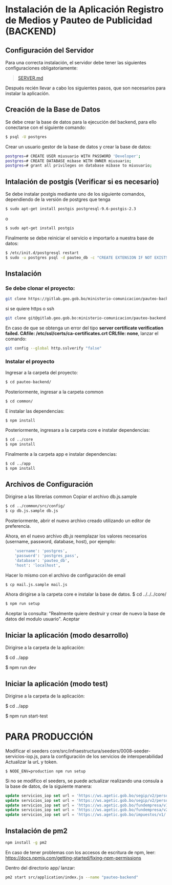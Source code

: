 # Instalación de la Aplicación Registro de Medios y Pauteo de Publicidad (BACKEND)


## Configuración del Servidor

Para una correcta instalación, el servidor debe tener las siguientes configuraciones obligatoriamente:

> [SERVER.md](SERVER.md)


Después recién llevar a cabo los siguientes pasos, que son necesarios para instalar la aplicación.

## Creación de la Base de Datos

Se debe crear la base de datos para la ejecución del backend, para ello conectarse con el siguiente comando:
```sh
$ psql -U postgres
```
Crear un usuario gestor de la base de datos y crear la base de datos:
```sh
postgres=# CREATE USER miusuario WITH PASSWORD 'Developer';
postgres=# CREATE DATABASE mibase WITH OWNER miusuario;
postgres=# grant all privileges on database mibase to miusuario;
```

## Intalación de postgis (Verificar si es necesario)

Se debe instalar postgis mediante uno de los siguiente comandos, dependiendo de la versión de postgres que tenga
```sh
$ sudo apt-get install postgis postgresql-9.6-postgis-2.3
```
o
```sh
$ sudo apt-get install postgis
```
Finalmente se debe reiniciar el servicio e importarlo a nuestra base de datos:
```sh
$ /etc/init.d/postgresql restart
$ sudo -u postgres psql -d pauteo_db -c "CREATE EXTENSION IF NOT EXISTS postgis;"
```
## Instalación

### Se debe clonar el proyecto:

```sh
git clone https://gitlab.geo.gob.bo/ministerio-comunicacion/pauteo-backend
```
si se quiere https o ssh
```sh
git clone git@gitlab.geo.gob.bo:ministerio-comunicacion/pauteo-backend.git
```

En caso de que se obtenga un error del tipo **server certificate verification failed. CAfile: /etc/ssl/certs/ca-certificates.crt CRLfile: none**, lanzar el comando:
```sh
git config --global http.sslverify "false"
```
### Instalar el proyecto
Ingresar a la carpeta del proyecto:
```sh
$ cd pauteo-backend/
```
Posteriormente, ingresar a la carpeta common
```sh
$ cd common/
```
E instalar las dependencias:
```
$ npm install
```

Posteriormente, ingresara a la carpeta core e instalar dependencias:
```sh
$ cd ../core
$ npm install
```
Finalmente a la carpeta app e instalar dependencias:
```sh
$ cd ../app
$ npm install
```

## Archivos de Configuración

Dirigirse a las librerias common
Copiar el archivo db.js.sample
```sh
$ cd ../common/src/config/
$ cp db.js.sample db.js
```

Posteriormente, abrir el nuevo archivo creado utilizando un editor de preferencia.

Ahora, en el nuevo archivo *db.js* reemplazar los valores necesarios (username, password, database, host), por ejemplo:
```sh
    'username': 'postgres',
    'password': 'postgres_pass',
    'database': 'pauteo_db',
    'host': 'localhost',
```
Hacer lo mismo con el archivo de configuración de email
```sh
$ cp mail.js.sample mail.js
```

Ahora dirigirse a la carpeta  core e instalar la base de datos.
$ cd ../../../core/
```sh
$ npm run setup
```

Aceptar la consulta: "Realmente quiere destruir y crear de nuevo la base de datos del modulo usuario". Aceptar

## Iniciar la aplicación (modo desarrollo)

Dirigirse a la carpeta de la aplicaciòn:

$ cd ../app

$ npm run dev

## Iniciar la aplicación (modo test)

Dirigirse a la carpeta de la aplicaciòn:

$ cd ../app

$ npm run start-test

# PARA PRODUCCIÓN

Modificar el seeders core/src/infraestructura/seeders/0008-seeder-servicios-iop.js, para la configuración de los servicios de interoperabilidad
Actualizar la urL y token.
```
$ NODE_ENV=production npm run setup
```
Si no se modifico el seeders, se puede actualizar realizando una consula a la base de datos, de la siguiente manera:

```sql
update servicios_iop set url = 'https://ws.agetic.gob.bo/segip/v2/personas/', token = '' where id = 1;
update servicios_iop set url = 'https://ws.agetic.gob.bo/segip/v2/personas/contrastacion', token = '' where id = 2;
update servicios_iop set url = 'https://ws.agetic.gob.bo/fundempresa/v1/nit/', token = '' where id = 3;
update servicios_iop set url = 'https://ws.agetic.gob.bo/fundempresa/v2/', token = '' where id = 4;
update servicios_iop set url = 'https://ws.agetic.gob.bo/impuestos/v1/', token = '' where id = 5;
```

## Instalación de pm2

```sh
npm install -g pm2

```
En caso de tener problemas con los accesos de escritura de npm, leer:
 https://docs.npmjs.com/getting-started/fixing-npm-permissions

Dentro del directorio app/ lanzar:
```sh
pm2 start src/application/index.js --name "pauteo-backend"
```
